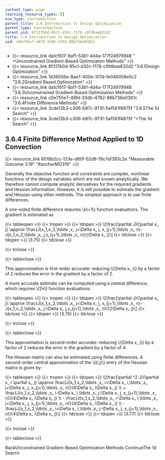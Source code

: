 ```yaml
---
content_type: page
learning_resource_types: []
ocw_type: CourseSection
parent_title: 3.6 Introduction to Design Optimization
parent_type: CourseSection
parent_uid: 6f317b0d-95c1-d32c-f178-c9fdbae632d2
title: 3.6 Introduction to Design Optimization
uid: c0e755e7-48fd-33db-4782-88b736e0381c
---
```


*   {{< resource_link da1cf617-8af1-53b1-4d4a-177f24979948 "\<Unconstrained Gradient-Based Optimization Methods" >}}
*   {{< resource_link 6f317b0d-95c1-d32c-f178-c9fdbae632d2 "3.6.1Design Optimization" >}}
*   {{< resource_link 1d39506a-8ae7-400e-107d-fe048008e5c2 "3.6.2Gradient Based Optimization" >}}
*   {{< resource_link da1cf617-8af1-53b1-4d4a-177f24979948 "3.6.3Unconstrained Gradient-Based Optimization Methods" >}}
*   {{< resource_link c0e755e7-48fd-33db-4782-88b736e0381c "3.6.4Finite Difference Methods" >}}
*   {{< resource_link 3cde12b3-c306-b87c-973f-5af561f4875f "3.6.5The 1d Search" >}}
*   {{< resource_link 3cde12b3-c306-b87c-973f-5af561f4875f "\>The 1d Search" >}}

3.6.4 Finite Difference Method Applied to 1D Convection
-------------------------------------------------------

{{< resource_link 6018b2cc-123e-d80f-52d9-19c7a1393c2e "Measurable Outcome 3.19" "#anchorMO319" >}}

Generally the objective function and constraints are complex, nonlinear functions of the design variables which are not known analytically. We therefore cannot compute analytic derivatives for the required gradients and Hessian information. However, it is still possible to estimate the gradient and Hessian using other methods. The simplest approach is to use finite differences.

A one-sided finite difference requires \\(n+1\\) function evaluations. The gradient is estimated as

{{< tableopen >}}
{{< tropen >}}
{{< tdopen >}}
\\\[\\frac{\\partial J}{\\partial x\_ j} \\approx \\frac{J(x\_1,x\_2,\\ldots ,x\_ j+\\Delta x\_ j, x\_{j+1},\\ldots ,x\_ n)-J(x\_1,x\_2,\\ldots ,x\_ j,x\_{j+1},\\ldots ,x\_ n)}{\\Delta x\_ j}\\\]
{{< tdclose >}}
{{< tdopen >}}
(3.75)
{{< tdclose >}}

{{< trclose >}}

{{< tableclose >}}

This approximation is first-order accurate: reducing \\(\\Delta x\_ j\\) by a factor of 2 reduces the error in the gradient by a factor of 2.

A more accurate estimate can be computed using a central difference, which requires \\(2n\\) function evaluations:

{{< tableopen >}}
{{< tropen >}}
{{< tdopen >}}
\\\[\\frac{\\partial J}{\\partial x\_ j} \\approx \\frac{J(x\_1,x\_2,\\ldots ,x\_ j+\\Delta x\_ j, x\_{j+1},\\ldots ,x\_ n)-J(x\_1,x\_2,\\ldots ,x\_ j-\\Delta x\_ j,x\_{j+1},\\ldots ,x\_ n)}{2\\Delta x\_ j}\\\]
{{< tdclose >}}
{{< tdopen >}}
(3.76)
{{< tdclose >}}

{{< trclose >}}

{{< tableclose >}}

This approximation is second-order accurate: reducing \\(\\Delta x\_ j\\) by a factor of 2 reduces the error in the gradient by a factor of 4.

The Hessian matrix can also be estimated using finite differences. A second-order central approximation of the \\((i,j)\\) entry of the Hessian matrix is given by:

{{< tableopen >}}
{{< tropen >}}
{{< tdopen >}}
\\\[\\frac{\\partial ^2 J}{\\partial x\_ i \\partial x\_ j} \\approx \\frac{J(x\_1,x\_2,\\ldots ,x\_ i+\\Delta x\_ i,\\ldots ,x\_ j+\\Delta x\_ j, x\_{j+1},\\ldots ,x\_ n)}{4\\Delta x\_ i\\Delta x\_ j} \\\\ + \\frac{J(x\_1,x\_2,\\ldots ,x\_ i-\\Delta x\_ i,\\ldots ,x\_ j-\\Delta x\_ j, x\_{j+1},\\ldots ,x\_ n)}{4\\Delta x\_ i\\Delta x\_ j} \\\\ - \\frac{J(x\_1,x\_2,\\ldots ,x\_ i-\\Delta x\_ i,\\ldots ,x\_ j+\\Delta x\_ j, x\_{j+1},\\ldots ,x\_ n)}{4\\Delta x\_ i\\Delta x\_ j} \\\\ - \\frac{J(x\_1,x\_2,\\ldots ,x\_ i+\\Delta x\_ i,\\ldots ,x\_ j-\\Delta x\_ j, x\_{j+1},\\ldots ,x\_ n)}{4\\Delta x\_ i\\Delta x\_ j}\\\]
{{< tdclose >}}
{{< tdopen >}}
(3.77)
{{< tdclose >}}

{{< trclose >}}

{{< tableclose >}}

BackUnconstrained Gradient-Based Optimization Methods ContinueThe 1d Search